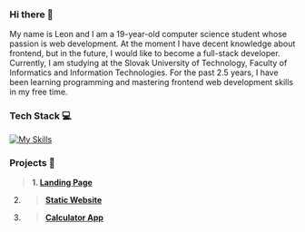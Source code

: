 ### Hi there 👋
My name is Leon and I am a 19-year-old computer science student whose passion is web development. At the moment I have decent knowledge about frontend, but in the future, I would like to become a full-stack developer. Currently, I am studying at the Slovak University of Technology, Faculty of Informatics and Information Technologies. For the past 2.5 years, I have been learning programming and mastering frontend web development skills in my free time.
### Tech Stack 💻
[![My Skills](https://skillicons.dev/icons?i=html,css,bootstrap,sass,js,react,mui,firebase,figma&perline=10)](https://skillicons.dev)
### Projects 📂
> **1. [Landing Page](https://github.com/radoleon/projects/tree/c28a0f053c2c922c28de45cd1c4d453e9217d286/project%201%20-%20landing%20page)**
2. > **[Static Website](https://github.com/radoleon/projects/tree/c28a0f053c2c922c28de45cd1c4d453e9217d286/project%202%20-%20static%20website)**
3. > **[Calculator App](https://github.com/radoleon/projects/tree/c28a0f053c2c922c28de45cd1c4d453e9217d286/project%203%20-%20calculator%20app)**
